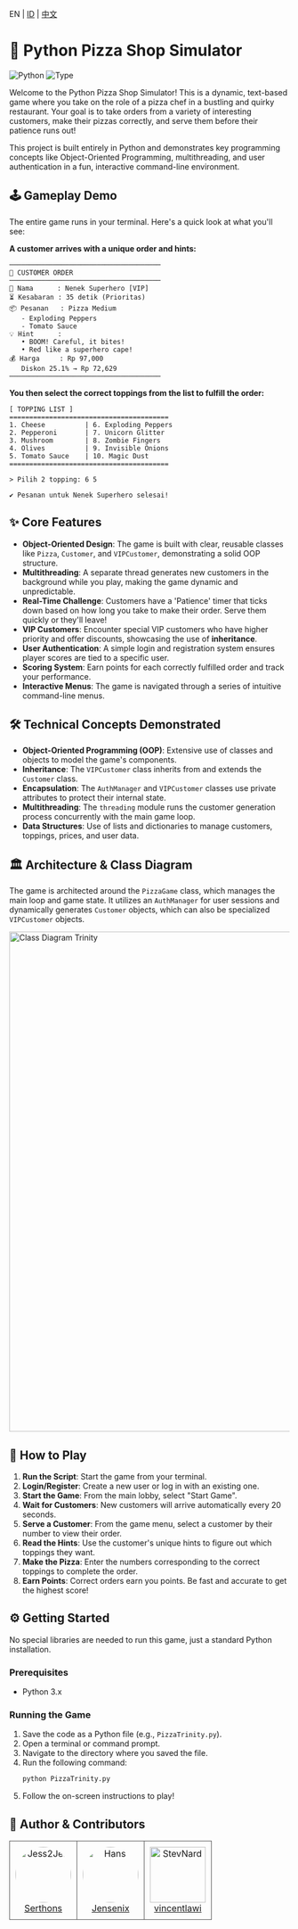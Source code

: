 EN | [ID](docs/READMEid.md) | [中文](docs/READMEcn.md)
# 🍕 Python Pizza Shop Simulator

![Python](https://img.shields.io/badge/python-3.x-blue.svg)
![Type](https://img.shields.io/badge/type-school_project-green.svg)

Welcome to the Python Pizza Shop Simulator! This is a dynamic, text-based game where you take on the role of a pizza chef in a bustling and quirky restaurant. Your goal is to take orders from a variety of interesting customers, make their pizzas correctly, and serve them before their patience runs out!

This project is built entirely in Python and demonstrates key programming concepts like Object-Oriented Programming, multithreading, and user authentication in a fun, interactive command-line environment.

## 🕹️ Gameplay Demo

The entire game runs in your terminal. Here's a quick look at what you'll see:

**A customer arrives with a unique order and hints:**
```
──────────────────────────────────────
🍕 CUSTOMER ORDER
──────────────────────────────────────
👤 Nama      : Nenek Superhero [VIP]
⏳ Kesabaran : 35 detik (Prioritas)
📦 Pesanan   : Pizza Medium
   - Exploding Peppers
   - Tomato Sauce
💡 Hint      :
   • BOOM! Careful, it bites!
   • Red like a superhero cape!
💰 Harga     : Rp 97,000
   Diskon 25.1% → Rp 72,629
──────────────────────────────────────
```

**You then select the correct toppings from the list to fulfill the order:**
```
[ TOPPING LIST ]
========================================
1. Cheese          | 6. Exploding Peppers
2. Pepperoni       | 7. Unicorn Glitter
3. Mushroom        | 8. Zombie Fingers
4. Olives          | 9. Invisible Onions
5. Tomato Sauce    | 10. Magic Dust
========================================

> Pilih 2 topping: 6 5

✔ Pesanan untuk Nenek Superhero selesai!
```

## ✨ Core Features

-   **Object-Oriented Design**: The game is built with clear, reusable classes like `Pizza`, `Customer`, and `VIPCustomer`, demonstrating a solid OOP structure.
-   **Multithreading**: A separate thread generates new customers in the background while you play, making the game dynamic and unpredictable.
-   **Real-Time Challenge**: Customers have a 'Patience' timer that ticks down based on how long you take to make their order. Serve them quickly or they'll leave!
-   **VIP Customers**: Encounter special VIP customers who have higher priority and offer discounts, showcasing the use of **inheritance**.
-   **User Authentication**: A simple login and registration system ensures player scores are tied to a specific user.
-   **Scoring System**: Earn points for each correctly fulfilled order and track your performance.
-   **Interactive Menus**: The game is navigated through a series of intuitive command-line menus.

## 🛠️ Technical Concepts Demonstrated

-   **Object-Oriented Programming (OOP)**: Extensive use of classes and objects to model the game's components.
-   **Inheritance**: The `VIPCustomer` class inherits from and extends the `Customer` class.
-   **Encapsulation**: The `AuthManager` and `VIPCustomer` classes use private attributes to protect their internal state.
-   **Multithreading**: The `threading` module runs the customer generation process concurrently with the main game loop.
-   **Data Structures**: Use of lists and dictionaries to manage customers, toppings, prices, and user data.

## 🏛️ Architecture & Class Diagram

The game is architected around the `PizzaGame` class, which manages the main loop and game state. It utilizes an `AuthManager` for user sessions and dynamically generates `Customer` objects, which can also be specialized `VIPCustomer` objects.

<img width="1126" height="897" alt="Class Diagram Trinity" src="https://github.com/user-attachments/assets/afc46696-962a-44d2-a2a1-2b26ee6793dc" />

## 🚀 How to Play

1.  **Run the Script**: Start the game from your terminal.
2.  **Login/Register**: Create a new user or log in with an existing one.
3.  **Start the Game**: From the main lobby, select "Start Game".
4.  **Wait for Customers**: New customers will arrive automatically every 20 seconds.
5.  **Serve a Customer**: From the game menu, select a customer by their number to view their order.
6.  **Read the Hints**: Use the customer's unique hints to figure out which toppings they want.
7.  **Make the Pizza**: Enter the numbers corresponding to the correct toppings to complete the order.
8.  **Earn Points**: Correct orders earn you points. Be fast and accurate to get the highest score!

## ⚙️ Getting Started

No special libraries are needed to run this game, just a standard Python installation.

### Prerequisites
- Python 3.x

### Running the Game
1.  Save the code as a Python file (e.g., `PizzaTrinity.py`).
2.  Open a terminal or command prompt.
3.  Navigate to the directory where you saved the file.
4.  Run the following command:
    ```sh
    python PizzaTrinity.py
    ```
5.  Follow the on-screen instructions to play!

## 👥 Author & Contributors

<table border="0" cellspacing="10" cellpadding="5">
  <tr>
    <td align="center" style="border: 1px solid #555; padding: 10px;">
      <a href="https://github.com/Serthons">
        <img src="https://github.com/Serthons.png" width="100" height="100" alt="Jess2Jes" style="border-radius: 50%;"/>
      </a>
      <br/>
      <a href="https://github.com/Serthons">Serthons</a>
    </td>
    <td align="center" style="border: 1px solid #555; padding: 10px;">
      <a href="https://github.com/Jensenix">
        <img src="https://github.com/Jensenix.png" width="100" height="100" alt="Hans" style="border-radius: 50%;"/>
      </a>
      <br/>
      <a href="https://github.com/Jensenix">Jensenix</a>
    </td>
    <td align="center" style="border: 1px solid #555; padding: 10px;">
      <a href="https://github.com/vincentlawi">
        <img src="https://github.com/vincentlawi.png" width="100" height="100" alt="StevNard"/>
      </a>
      <br/>
      <a href="https://github.com/vincentlawi">vincentlawi</a>
    </td>
  </tr>
</table>
